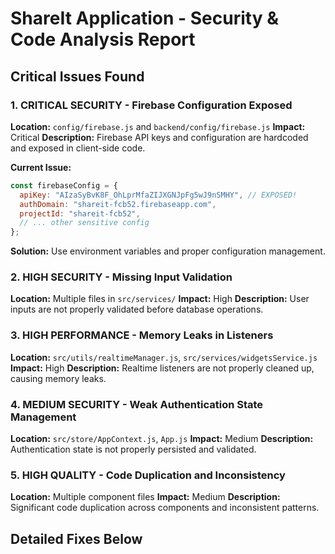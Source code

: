 # ShareIt Application - Security & Code Analysis Report

## Critical Issues Found

### 1. **CRITICAL SECURITY** - Firebase Configuration Exposed
**Location:** `config/firebase.js` and `backend/config/firebase.js`
**Impact:** Critical
**Description:** Firebase API keys and configuration are hardcoded and exposed in client-side code.

**Current Issue:**
```javascript
const firebaseConfig = {
  apiKey: "AIzaSyBvK8F_OhLprMfaZIJXGNJpFg5wJ9nSMHY", // EXPOSED!
  authDomain: "shareit-fcb52.firebaseapp.com",
  projectId: "shareit-fcb52",
  // ... other sensitive config
};
```

**Solution:** Use environment variables and proper configuration management.

### 2. **HIGH SECURITY** - Missing Input Validation
**Location:** Multiple files in `src/services/`
**Impact:** High
**Description:** User inputs are not properly validated before database operations.

### 3. **HIGH PERFORMANCE** - Memory Leaks in Listeners
**Location:** `src/utils/realtimeManager.js`, `src/services/widgetsService.js`
**Impact:** High
**Description:** Realtime listeners are not properly cleaned up, causing memory leaks.

### 4. **MEDIUM SECURITY** - Weak Authentication State Management
**Location:** `src/store/AppContext.js`, `App.js`
**Impact:** Medium
**Description:** Authentication state is not properly persisted and validated.

### 5. **HIGH QUALITY** - Code Duplication and Inconsistency
**Location:** Multiple component files
**Impact:** Medium
**Description:** Significant code duplication across components and inconsistent patterns.

## Detailed Fixes Below